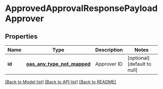 # ApprovedApprovalResponsePayloadApprover
## Properties

Name | Type | Description | Notes
------------ | ------------- | ------------- | -------------
**id** | [**oas_any_type_not_mapped**](.md) | Approver ID | [optional] [default to null]

[[Back to Model list]](../README.md#documentation-for-models) [[Back to API list]](../README.md#documentation-for-api-endpoints) [[Back to README]](../README.md)

